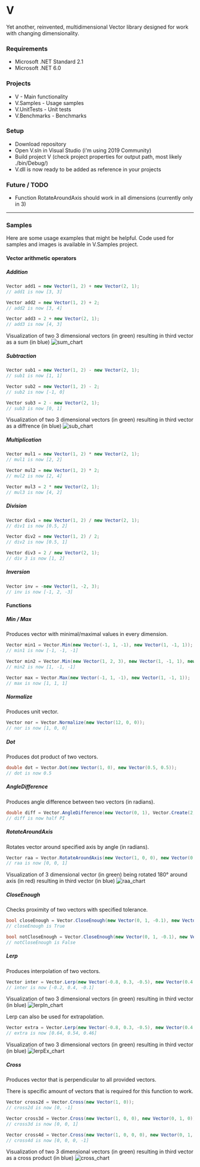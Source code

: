 # V 
Yet another, reinvented, multidimensional Vector library designed for work with changing dimensionality.

### Requirements
* Microsoft .NET Standard 2.1
* Microsoft .NET 6.0

### Projects
* V - Main functionality
* V.Samples - Usage samples
* V.UnitTests - Unit tests
* V.Benchmarks - Benchmarks

### Setup
* Download repository
* Open V.sln in Visual Studio (i'm using 2019 Community)
* Build project V (check project properties for output path, most likely ./bin/Debug/)
* V.dll is now ready to be added as reference in your projects

### Future / TODO
* Function RotateAroundAxis should work in all dimensions (currently only in 3)

---

### Samples
Here are some usage examples that might be helpful. Code used for samples and images is available in V.Samples project.

#### Vector arithmetic operators

##### Addition
```csharp
Vector add1 = new Vector(1, 2) + new Vector(2, 1);
// add1 is now [3, 3]

Vector add2 = new Vector(1, 2) + 2;
// add2 is now [3, 4]

Vector add3 = 2 + new Vector(2, 1);
// add3 is now [4, 3]
```

Visualization of two 3 dimensional vectors (in green) resulting in third vector as a sum (in blue)
![sum_chart](./V.Samples/img/sum.png "3 dimensional isometric chart with 3 vectors represented as a lines")

##### Subtraction
```csharp
Vector sub1 = new Vector(1, 2) - new Vector(2, 1);
// sub1 is now [1, 1]

Vector sub2 = new Vector(1, 2) - 2;
// sub2 is now [-1, 0]

Vector sub3 = 2 - new Vector(2, 1);
// sub3 is now [0, 1]
```

Visualization of two 3 dimensional vectors (in green) resulting in third vector as a diffrence (in blue)
![sub_chart](./V.Samples/img/sub.png "3 dimensional isometric chart with 3 vectors represented as a lines")

##### Multiplication
```csharp
Vector mul1 = new Vector(1, 2) * new Vector(2, 1);
// mul1 is now [2, 2]

Vector mul2 = new Vector(1, 2) * 2;
// mul2 is now [2, 4]

Vector mul3 = 2 * new Vector(2, 1);
// mul3 is now [4, 2]
```

##### Division
```csharp
Vector div1 = new Vector(1, 2) / new Vector(2, 1);
// div1 is now [0.5, 2]

Vector div2 = new Vector(1, 2) / 2;
// div2 is now [0.5, 1]

Vector div3 = 2 / new Vector(2, 1);
// div 3 is now [1, 2]
```

##### Inversion
```csharp
Vector inv = -new Vector(1, -2, 3);
// inv is now [-1, 2, -3]
```

#### Functions

##### Min / Max
Produces vector with minimal/maximal values in every dimension.
```csharp
Vector min1 = Vector.Min(new Vector(-1, 1, -1), new Vector(1, -1, 1));
// min1 is now [-1, -1, -1]

Vector min2 = Vector.Min(new Vector(1, 2, 3), new Vector(1, -1, 1), new Vector(5, 1, -1));
// min2 is now [1, -1, -1]

Vector max = Vector.Max(new Vector(-1, 1, -1), new Vector(1, -1, 1));
// max is now [1, 1, 1]
```

##### Normalize
Produces unit vector.
```csharp
Vector nor = Vector.Normalize(new Vector(12, 0, 0));
// nor is now [1, 0, 0]
```

##### Dot
Produces dot product of two vectors.
```csharp
double dot = Vector.Dot(new Vector(1, 0), new Vector(0.5, 0.5));
// dot is now 0.5
```

##### AngleDifference
Produces angle difference between two vectors (in radians).
```csharp
double diff = Vector.AngleDifference(new Vector(0, 1), Vector.Create(2, 0), new Vector(1, 0));
// diff is now half PI
```

##### RotateAroundAxis
Rotates vector around specified axis by angle (in radians).
```csharp
Vector raa = Vector.RotateAroundAxis(new Vector(1, 0, 0), new Vector(0, 1, 0), Math.PI / 2d);
// raa is now [0, 0, 1]
```

Visualization of 3 dimensional vector (in green) being rotated 180° around axis (in red) resulting in third vector (in blue)
![raa_chart](./V.Samples/img/raa.png "3 dimensional isometric chart with 3 vectors represented as a lines")

##### CloseEnough
Checks proximity of two vectors with specified tolerance.
```csharp
bool closeEnough = Vector.CloseEnough(new Vector(0, 1, -0.1), new Vector(0, 1, 0.1), 0.5);
// closeEnough is True

bool notCloseEnough = Vector.CloseEnough(new Vector(0, 1, -0.1), new Vector(0, 1, 0.1), 0.01);
// notCloseEnough is False
```

##### Lerp
Produces interpolation of two vectors.
```csharp
Vector inter = Vector.Lerp(new Vector(-0.8, 0.3, -0.5), new Vector(0.4, 0.5, 0.3), 0.5);
// inter is now [-0.2, 0.4, -0.1]
```

Visualization of two 3 dimensional vectors (in green) resulting in third vector (in blue)
![lerpIn_chart](./V.Samples/img/lerpIn.png "3 dimensional isometric chart with 3 vectors represented as a lines")

Lerp can also be used for extrapolation.
```csharp
Vector extra = Vector.Lerp(new Vector(-0.8, 0.3, -0.5), new Vector(0.4, 0.5, 0.3), 1.2);
// extra is now [0.64, 0.54, 0.46]
```

Visualization of two 3 dimensional vectors (in green) resulting in third vector (in blue)
![lerpEx_chart](./V.Samples/img/lerpEx.png "3 dimensional isometric chart with 3 vectors represented as a lines")

##### Cross
Produces vector that is perpendicular to all provided vectors.

There is specific amount of vectors that is required for this function to work.
```csharp
Vector cross2d = Vector.Cross(new Vector(1, 0));
// cross2d is now [0, -1]

Vector cross3d = Vector.Cross(new Vector(1, 0, 0), new Vector(0, 1, 0));
// cross3d is now [0, 0, 1]

Vector cross4d = Vector.Cross(new Vector(1, 0, 0, 0), new Vector(0, 1, 0, 0), new Vector(0, 0, 1, 0));
// cross4d is now [0, 0, 0, -1]
```

Visualization of two 3 dimensional vectors (in green) resulting in third vector as a cross product (in blue)
![cross_chart](./V.Samples/img/cross.png "3 dimensional isometric chart with 3 vectors represented as a lines")

